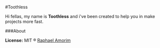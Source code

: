 #Toothless

Hi fellas, my name is **Toothless** and i've been created to help you in make projects more fast.

<!--
###Guide
1. Just add build.sh file on your projects folder
2. Open terminal and type: `cd path_to_folder`
3. Run `sh build.sh`
4. Be happy -->

###About

**License:** MIT ® [Raphael Amorim](https://github.com/raphamorim)

